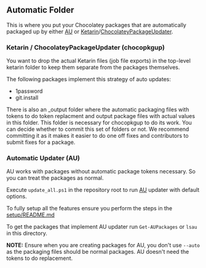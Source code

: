 ## Automatic Folder

This is where you put your Chocolatey packages that are automatically packaged up by either [AU](https://chocolatey.org/packages/au) or [Ketarin](https://chocolatey.org/packages/ketarin)/[ChocolateyPackageUpdater](https://chocolatey.org/packages/chocolateypackageupdater).

### Ketarin / ChocolateyPackageUpdater (chocopkgup)

You want to drop the actual Ketarin files (job file exports) in the top-level ketarin folder to keep them separate from the packages themselves.

The following packages implement this strategy of auto updates:

* 1password
* git.install

There is also an _output folder where the automatic packaging files with tokens to do token replacment and output package files with actual values in this folder. This folder is necessary for chocopkgup to do its work. You can decide whether to commit this set of folders or not. We recommend committing it as it makes it easier to do one off fixes and contributors to submit fixes for a package.

### Automatic Updater (AU)

AU works with packages without automatic package tokens necessary. So you can treat the packages as normal.

Execute `update_all.ps1` in the repository root to run [AU](https://chocolatey.org/packages/au) updater with default options. 

To fully setup all the features ensure you perform the steps in the [setup/README.md](https://github.com/chocolatey/chocolatey-packages-template/blob/master/setup/README.md#automatic-updater-au)

To get the packages that implement AU updater run `Get-AUPackages` or `lsau` in this directory.

**NOTE:** Ensure when you are creating packages for AU, you don't use `--auto` as the packaging files should be normal packages. AU doesn't need the tokens to do replacement.

